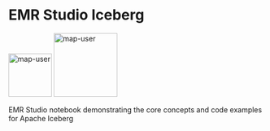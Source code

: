 # EMR Studio Iceberg

<img width="85" alt="map-user" src="https://img.shields.io/badge/views-363-green"> <img width="125" alt="map-user" src="https://img.shields.io/badge/unique visits-155-green">

EMR Studio notebook demonstrating the core concepts and code examples for Apache Iceberg
